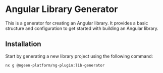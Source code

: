 # Angular Library Generator

This is a generator for creating an Angular library. It provides a basic structure and configuration to get started with building an Angular library.

## Installation

Start by generating a new library project using the following command:

```bash
nx g @ngeen-platform/ng-plugin:lib-generator
```
